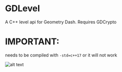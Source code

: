# GDLevel
A C++ level api for Geometry Dash. Requires GDCrypto
# IMPORTANT: 
needs to be compiled with `-std=c++17` or it will not work

![alt text](https://i.imgur.com/msV6Z3g.png "alt text")
